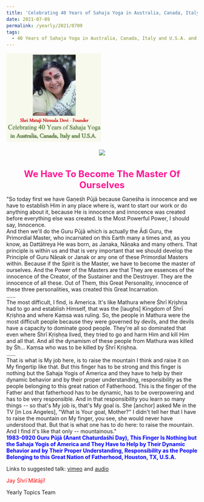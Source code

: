 ```yaml
---
title: 'Celebrating 40 Years of Sahaja Yoga in Australia, Canada, Italy and U.S.A. and its Culture, Post 27'
date: 2021-07-09
permalink: /yearly/2021/0709
tags:
  - 40 Years of Sahaja Yoga in Australia, Canada, Italy and U.S.A. and its Culture
---
```


<div style="text-align: left"><img src="/images/Celebrating40YearsSahajaYoga.png" width="250" /></div><br>

<div style="text-align: center"><img src="/images/image728.png" /></div>

<br>
<p style="color:DeepPink; text-align:center">
<font size="+2"><b>We Have To Become The Master Of Ourselves</b><br></font>
</p>

<p>
"So today first we have Gaṇeśh Pūjā because Gaṇeśha is innocence and we have to establish Him in any place where is, want to start our work or do anything about it, because He is innocence and innocence was created before everything else was created. Is the Most Powerful Power, I should say, Innocence.<br>
And then we'll do the Guru Pūjā which is actually the Ādi Guru, the Primordial Master, who incarnated on this Earth many a times and, as you know, as Dattātreya He was born, as Janaka, Nāṇaka and many others. That principle is within us and that is very important that we should develop the Principle of Guru Nāṇak or Janak or any one of these Primordial Masters within. Because if the Spirit is the Master, we have to become the master of ourselves. And the Power of the Masters are that They are essences of the innocence of the Creator, of the Sustainer and the Destroyer. They are the innocence of all these. Out of Them, this Great Personality, innocence of these three personalities, was created this Great Incarnation.<br>
......<br>
The most difficult, I find, is America. It's like Mathura where Śhrī Kṛiṣhṇa had to go and establish Himself, that was the [laughs] Kingdom of Śhrī Kṛiṣhṇa and where Kaṃsa was ruling. So, the people in Mathura were the most difficult people because they were governed by devils, and the devils have a capacity to dominate good people. They're all so dominated that even where Śhrī Kṛiṣhṇa lived, they tried to go and harm Him and kill Him and all that. And all the dynamism of these people from Mathura was killed by Śh... Kaṃsa who was to be killed by Śhrī Kṛiṣhṇa.<br>
......<br>
That is what is My job here, is to raise the mountain I think and raise it on My fingertip like that. But this finger has to be strong and this finger is nothing but the Sahaja Yogis of America and they have to help by their dynamic behavior and by their proper understanding, responsibility as the people belonging to this great nation of Fatherhood. This is the finger of the Father and that fatherhood has to be dynamic, has to be overpowering and has to be very responsible. And in that responsibility you learn so many things -- so that's My job is, that's My goal is. She [anchor] asked Me in the TV [in Los Angeles], "What is Your goal, Mother?" I didn't tell her that I have to raise the mountain on My finger, you see, she would never have understood that. But that is what one has to do here: to raise the mountain. And I find it's like that only -- mountainous."<br>
<font color="blue"><b>1983-0920 Guru Pūjā (Anant Chaturdaśhī Day), This Finger Is Nothing but the Sahaja Yogis of America and They Have to Help by Their Dynamic Behavior and by Their Proper Understanding, Responsibility as the People Belonging to this Great Nation of Fatherhood, Houston, TX, U.S.A.</b></font><br>
</p>

Links to suggested talk: <a href="https://vimeo.com/560483500"> vimeo</a> and <a href="https://soundcloud.com/nirmala-vidya-portal/1983-0920-guru-puja-talk"> audio</a> <br>

<p style="color:red;">Jay Śhrī Mātājī!<br></p>

Yearly Topics Team